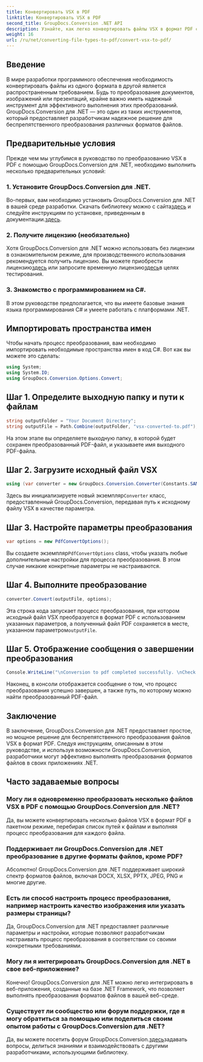 ```yaml
---
title: Конвертировать VSX в PDF
linktitle: Конвертировать VSX в PDF
second_title: GroupDocs.Conversion .NET API
description: Узнайте, как легко конвертировать файлы VSX в формат PDF с помощью GroupDocs.Conversion для .NET. Следуйте нашему пошаговому руководству.
weight: 16
url: /ru/net/converting-file-types-to-pdf/convert-vsx-to-pdf/
---
```

## Введение
В мире разработки программного обеспечения необходимость конвертировать файлы из одного формата в другой является распространенным требованием. Будь то преобразование документов, изображений или презентаций, крайне важно иметь надежный инструмент для эффективного выполнения этих преобразований. GroupDocs.Conversion для .NET — это один из таких инструментов, который предоставляет разработчикам надежное решение для беспрепятственного преобразования различных форматов файлов.
## Предварительные условия
Прежде чем мы углубимся в руководство по преобразованию VSX в PDF с помощью GroupDocs.Conversion для .NET, необходимо выполнить несколько предварительных условий:
### 1. Установите GroupDocs.Conversion для .NET.
 Во-первых, вам необходимо установить GroupDocs.Conversion для .NET в вашей среде разработки. Скачать библиотеку можно с сайта[здесь](https://releases.groupdocs.com/conversion/net/) и следуйте инструкциям по установке, приведенным в документации.[здесь](https://tutorials.groupdocs.com/conversion/net/).
### 2. Получите лицензию (необязательно)
 Хотя GroupDocs.Conversion для .NET можно использовать без лицензии в ознакомительном режиме, для производственного использования рекомендуется получить лицензию. Вы можете приобрести лицензию[здесь](https://purchase.groupdocs.com/buy) или запросите временную лицензию[здесь](https://purchase.groupdocs.com/temporary-license/)в целях тестирования.
### 3. Знакомство с программированием на C#.
В этом руководстве предполагается, что вы имеете базовые знания языка программирования C# и умеете работать с платформами .NET.

## Импортировать пространства имен
Чтобы начать процесс преобразования, вам необходимо импортировать необходимые пространства имен в код C#. Вот как вы можете это сделать:

```csharp
using System;
using System.IO;
using GroupDocs.Conversion.Options.Convert;
```
## Шаг 1. Определите выходную папку и пути к файлам
```csharp
string outputFolder = "Your Document Directory";
string outputFile = Path.Combine(outputFolder, "vsx-converted-to.pdf");
```
На этом этапе вы определяете выходную папку, в которой будет сохранен преобразованный PDF-файл, и указываете имя выходного PDF-файла.
## Шаг 2. Загрузите исходный файл VSX
```csharp
using (var converter = new GroupDocs.Conversion.Converter(Constants.SAMPLE_VSX))
```
 Здесь вы инициализируете новый экземпляр`Converter` класс, предоставленный GroupDocs.Conversion, передавая путь к исходному файлу VSX в качестве параметра.
## Шаг 3. Настройте параметры преобразования
```csharp
var options = new PdfConvertOptions();
```
 Вы создаете экземпляр`PdfConvertOptions` class, чтобы указать любые дополнительные настройки для процесса преобразования. В этом случае никакие конкретные параметры не настраиваются.
## Шаг 4. Выполните преобразование
```csharp
converter.Convert(outputFile, options);
```
Эта строка кода запускает процесс преобразования, при котором исходный файл VSX преобразуется в формат PDF с использованием указанных параметров, а полученный файл PDF сохраняется в месте, указанном параметром`outputFile`.
## Шаг 5. Отображение сообщения о завершении преобразования
```csharp
Console.WriteLine("\nConversion to pdf completed successfully. \nCheck output in {0}", outputFolder);
```
Наконец, в консоли отображается сообщение о том, что процесс преобразования успешно завершен, а также путь, по которому можно найти преобразованный PDF-файл.

## Заключение
В заключение, GroupDocs.Conversion для .NET предоставляет простое, но мощное решение для беспрепятственного преобразования файлов VSX в формат PDF. Следуя инструкциям, описанным в этом руководстве, и используя возможности GroupDocs.Conversion, разработчики могут эффективно выполнять преобразования форматов файлов в своих приложениях .NET.
## Часто задаваемые вопросы
### Могу ли я одновременно преобразовать несколько файлов VSX в PDF с помощью GroupDocs.Conversion для .NET?
Да, вы можете конвертировать несколько файлов VSX в формат PDF в пакетном режиме, перебирая список путей к файлам и выполняя процесс преобразования для каждого файла.
### Поддерживает ли GroupDocs.Conversion для .NET преобразование в другие форматы файлов, кроме PDF?
Абсолютно! GroupDocs.Conversion для .NET поддерживает широкий спектр форматов файлов, включая DOCX, XLSX, PPTX, JPEG, PNG и многие другие.
### Есть ли способ настроить процесс преобразования, например настроить качество изображения или указать размеры страницы?
Да, GroupDocs.Conversion для .NET предоставляет различные параметры и настройки, которые позволяют разработчикам настраивать процесс преобразования в соответствии со своими конкретными требованиями.
### Могу ли я интегрировать GroupDocs.Conversion для .NET в свое веб-приложение?
Конечно! GroupDocs.Conversion для .NET можно легко интегрировать в веб-приложения, созданные на базе .NET Framework, что позволяет выполнять преобразования форматов файлов в вашей веб-среде.
### Существует ли сообщество или форум поддержки, где я могу обратиться за помощью или поделиться своим опытом работы с GroupDocs.Conversion для .NET?
 Да, вы можете посетить форум GroupDocs.Conversion.[здесь](https://forum.groupdocs.com/c/conversion/11)задавать вопросы, делиться знаниями и взаимодействовать с другими разработчиками, использующими библиотеку.
